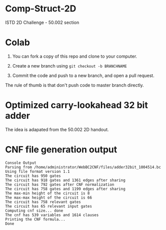 # Comp-Struct-2D
ISTD 2D Challenge - 50.002 section

# Colab

1. You can fork a copy of this repo and clone to your computer. 

2. Create a new branch using `git checkout -b BRANCHNAME`

3. Commit the code and push to a new branch, and open a pull request.

The rule of thumb is that don't push code to master branch directly.


# Optimized carry-lookahead 32 bit adder

The idea is adapated from the 50.002 2D handout.

# CNF file generation output

```
Console Output
Parsing from /home/administrator/WebBC2CNF/files/adder32bit_1004514.bc
Using file format version 1.1
The circuit has 950 gates
The circuit has 918 gates and 1361 edges after sharing
The circuit has 792 gates after CNF normalization
The circuit has 758 gates and 1199 edges after sharing
The max-min height of the circuit is 8
The max-max height of the circuit is 66
The circuit has 758 relevant gates
The circuit has 65 relevant input gates
Computing cnf size... done
The cnf has 539 variables and 1614 clauses
Printing the CNF formula...
Done
```


